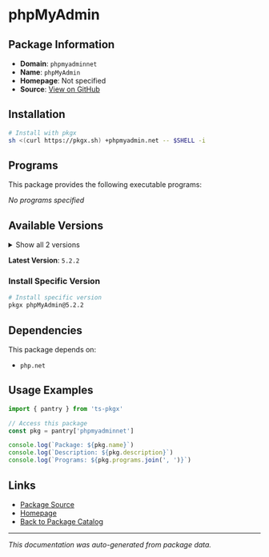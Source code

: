 # phpMyAdmin

> 

## Package Information

- **Domain**: `phpmyadminnet`
- **Name**: `phpMyAdmin`
- **Homepage**: Not specified
- **Source**: [View on GitHub](https://github.com/pkgxdev/pantry/tree/main/projects/phpmyadmin.net/package.yml)

## Installation

```bash
# Install with pkgx
sh <(curl https://pkgx.sh) +phpmyadmin.net -- $SHELL -i
```

## Programs

This package provides the following executable programs:

*No programs specified*

## Available Versions

<details>
<summary>Show all 2 versions</summary>

- `5.2.2`, `5.2.1`

</details>

**Latest Version**: `5.2.2`

### Install Specific Version

```bash
# Install specific version
pkgx phpMyAdmin@5.2.2
```

## Dependencies

This package depends on:

- `php.net`

## Usage Examples

```typescript
import { pantry } from 'ts-pkgx'

// Access this package
const pkg = pantry['phpmyadminnet']

console.log(`Package: ${pkg.name}`)
console.log(`Description: ${pkg.description}`)
console.log(`Programs: ${pkg.programs.join(', ')}`)
```

## Links

- [Package Source](https://github.com/pkgxdev/pantry/tree/main/projects/phpmyadmin.net/package.yml)
- [Homepage](#)
- [Back to Package Catalog](../package-catalog.md)

---

*This documentation was auto-generated from package data.*
